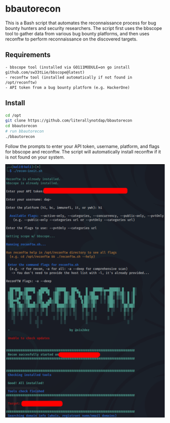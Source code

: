 # bbautorecon

This is a Bash script that automates the reconnaissance process for bug bounty hunters and security researchers. The script first uses the bbscope tool to gather data from various bug bounty platforms, and then uses reconftw to perform reconnaissance on the discovered targets.

## Requirements

    - bbscope tool (installed via GO111MODULE=on go install github.com/sw33tLie/bbscope@latest)
    - reconftw tool (installed automatically if not found in /opt/reconftw)
    - API token from a bug bounty platform (e.g. HackerOne)

## Install 

```bash
cd /opt
git clone https://github.com/literallynotdap/bbautorecon
cd bbautorecon
# run bbautorecon
./bbautorecon
```

Follow the prompts to enter your API token, username, platform, and flags for bbscope and reconftw. The script will automatically install reconftw if it is not found on your system.

![image](bbautorecon.png)
